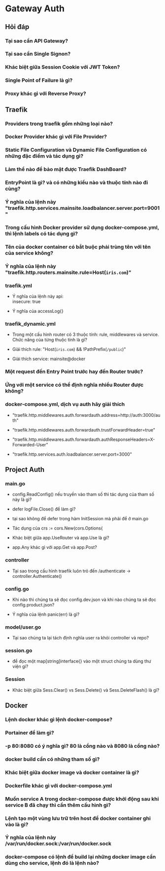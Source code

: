 # Gateway Auth


## Hỏi đáp

### Tại sao cần API Gateway?

### Tại sao cần Single Signon?

### Khác biệt giữa Session Cookie với JWT Token?

### Single Point of Failure là gì?

### Proxy khác gì với Reverse Proxy?

## Traefik

### Providers trong traefik gồm những loại nào?

### Docker Provider khác gì với File Provider?

### Static File Configuration và Dynamic File Configuration có những đặc điểm và tác dụng gì?

### Làm thể nào để bảo mật được Traefik DashBoard?

### EntryPoint là gì? và có những kiểu nào và thuộc tính nào đi cùng?

### Ý nghĩa của lệnh này "traefik.http.services.mainsite.loadbalancer.server.port=9001"

### Trong cấu hình Docker provider sử dụng docker-compose.yml, thì lệnh labels có tác dụng gì?

### Tên của docker container có bắt buộc phải trùng tên với tên của service không?

### Ý nghĩa của lệnh này "traefik.http.routers.mainsite.rule=Host(`iris.com`)"

### traefik.yml

- Ý nghĩa của lệnh này api:  
    insecure: true

- Ý nghĩa của accessLog{}

### traefik_dynamic.yml

- Trong một cấu hình router có 3 thuộc tính: rule, middlewares và service. Chức năng của từng thuộc tính là gì?

- Giải thích rule: "Host(`iris.com`) && !PathPrefix(`/public`)"

- Giải thích service: mainsite@docker

### Một request đến Entry Point trước hay đến Router trước?

### Ứng với một service có thể định nghĩa nhiều Router được không?

### docker-compose.yml, dịch vụ auth hãy giải thích 

- "traefik.http.middlewares.auth.forwardauth.address=http://auth:3000/auth"

- "traefik.http.middlewares.auth.forwardauth.trustForwardHeader=true"

- "traefik.http.middlewares.auth.forwardauth.authResponseHeaders=X-Forwarded-User"

- "traefik.http.services.auth.loadbalancer.server.port=3000"

## Project Auth

### main.go

- config.ReadConfig() nếu truyền vào tham số thì tác dụng của tham số này là gì?

- defer logFile.Close() để làm gì?

- tại sao không để defer trong hàm InitSession mà phải để ở main.go

- Tác dụng của crs := cors.New(cors.Options{

- Khác biệt giữa app.UseRouter và app.Use là gì?

- app.Any khác gì với app.Get và app.Post?

### controller

- Tại sao trong cấu hình traefik luôn trỏ đến /authenticate -> controller.Authenticate()

### config.go

- Khi nào thì chúng ta sẽ đọc config.dev.json và khi nào chúng ta sẽ đọc config.product.json?

- Ý nghĩa của lệnh panic(err) là gì?

### model/user.go

- Tại sao chúng ta lại tách định nghĩa user ra khỏi controller và repo?

### session.go

- để đọc một map[string]interface{} vào một struct chúng ta dùng thư viện gì?

### Session

- Khác biệt giữa Sess.Clear() vs Sess.Delete() và Sess.DeleteFlash() là gì?

## Docker

### Lệnh docker khác gì lệnh docker-compose?

### Portainer để làm gì?

### -p 80:8080 có ý nghĩa gì? 80 là cổng nào và 8080 là cổng nào?

### docker build cần có những tham số gì?

### Khác biệt giữa docker image và docker container là gì?

### Dockerfile khác gì với docker-compose.yml

### Muốn service A trong docker-compose được khởi động sau khi service B đã chạy thì cần thêm cấu hình gì?

### Lệnh tạo một vùng lưu trữ trên host để docker container ghi vào là gì?

### Ý nghĩa của lệnh này /var/run/docker.sock:/var/run/docker.sock

### docker-compose có lệnh để build lại những docker image cần dùng cho service, lệnh đó là lệnh nào?

